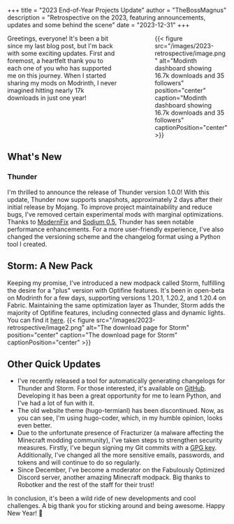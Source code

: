 +++
title = "2023 End-of-Year Projects Update"
author = "TheBossMagnus"
description = "Retrospective on the 2023, featuring announcements, updates and some behind the scene"
date = "2023-12-31"
+++

<div style="display: flex; justify-content: space-between;">
    <div style="width: 50%; padding-right: 10px;">
        Greetings, everyone! It's been a bit since my last blog post, but I'm back with some exciting updates. First and foremost, a heartfelt thank you to each one of you who has supported me on this journey. When I started sharing my mods on Modrinth, I never imagined hitting nearly 17k downloads in just one year!
    </div>
    <div style="width: 33%;">
        {{< figure src="/images/2023-retrospective/image.png"       alt="Modinth dashboard showing 16.7k downloads and 35       followers" position="center" caption="Modinth     dashboard showing 16.7k downloads and 35 followers"       captionPosition="center" >}}
    </div>
</div>

## What's New
### Thunder
I'm thrilled to announce the release of Thunder version 1.0.0! With this update, Thunder now supports snapshots, approximately 2 days after their initial release by Mojang. To improve project maintainability and reduce bugs, I've removed certain experimental mods with marginal optimizations. Thanks to [ModernFix](https://modrinth.com/mod/modernfix) and [Sodium 0.5](https://modrinth.com/mod/sodium/version/mc1.20.1-0.5.0), Thunder has seen notable performance enhancements. For a more user-friendly experience, I've also changed the versioning scheme and the changelog format using a Python tool I created.

## Storm: A New Pack
Keeping my promise, I've introduced a new modpack called Storm, fulfilling the desire for a "plus" version with Optifine features. It's been in open-beta on Modrinth for a few days, supporting versions 1.20.1, 1.20.2, and 1.20.4 on Fabric. Maintaining the same optimization layer as Thunder, Storm adds the majority of Optifine features, including connected glass and dynamic lights. You can find it [here](https://modrinth.com/modpack/storm).
{{< figure src="/images/2023-retrospective/image2.png" alt="The download page for Storm" position="center" caption="The download page for Storm" captionPosition="center" >}}

## Other Quick Updates
* I've recently released a tool for automatically generating changelogs for Thunder and Storm. For those interested, it's available on [GitHub](https://github.com/TheBossMagnus/ModpackChangelogger). Developing it has been a great opportunity for me to learn Python, and I've had a lot of fun with it.
* The old website theme (hugo-termianl) has been discontinued. Now, as you can see, I'm using hugo-coder, which, in my humble opinion, looks even better.
* Due to the unfortunate presence of Fracturizer (a malware affecting the Minecraft modding community), I've taken steps to strengthen security measures. Firstly, I've begun signing my Git commits with a [GPG key](https://thebossmagnus.github.io/TheBossMagnus_public.txt). Additionally, I've changed all the more sensitive emails, passwords, and tokens and will continue to do so regularly.
* Since December, I've become a moderator on the Fabulously Optimized Discord server, another amazing Minecraft modpack. Big thanks to Robotker and the rest of the staff for their trust!

In conclusion, it's been a wild ride of new developments and cool challenges. A big thank you for sticking around and being awesome. Happy New Year! 🎉